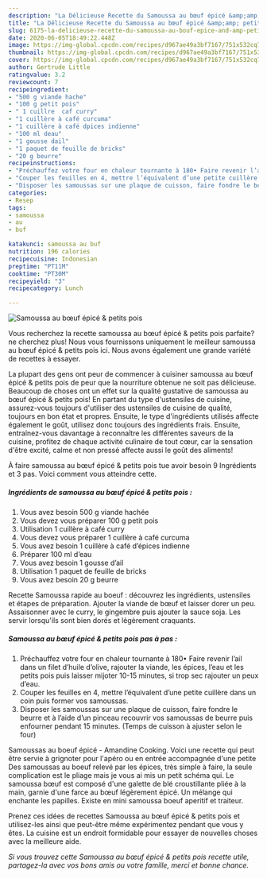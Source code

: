 ```yaml
---
description: "La Délicieuse Recette du Samoussa au bœuf épicé &amp;amp; petits pois"
title: "La Délicieuse Recette du Samoussa au bœuf épicé &amp;amp; petits pois"
slug: 6175-la-delicieuse-recette-du-samoussa-au-bouf-epice-and-amp-petits-pois
date: 2020-06-05T18:49:22.448Z
image: https://img-global.cpcdn.com/recipes/d967ae49a3bf7167/751x532cq70/samoussa-au-boeuf-epice-petits-pois-photo-principale-de-la-recette.jpg
thumbnail: https://img-global.cpcdn.com/recipes/d967ae49a3bf7167/751x532cq70/samoussa-au-boeuf-epice-petits-pois-photo-principale-de-la-recette.jpg
cover: https://img-global.cpcdn.com/recipes/d967ae49a3bf7167/751x532cq70/samoussa-au-boeuf-epice-petits-pois-photo-principale-de-la-recette.jpg
author: Gertrude Little
ratingvalue: 3.2
reviewcount: 7
recipeingredient:
- "500 g viande hache"
- "100 g petit pois"
- " 1 cuillre  caf curry"
- "1 cuillère à café curcuma"
- "1 cuillère à café dpices indienne"
- "100 ml deau"
- "1 gousse dail"
- "1 paquet de feuille de bricks"
- "20 g beurre"
recipeinstructions:
- "Préchauffez votre four en chaleur tournante à 180• Faire revenir l’ail dans un filet d’huile d’olive, rajouter la viande, les épices, l’eau et les petits pois puis laisser mijoter 10-15 minutes, si trop sec rajouter un peux d’eau."
- "Couper les feuilles en 4, mettre l’équivalent d’une petite cuillère dans un coin puis former vos samoussas."
- "Disposer les samoussas sur une plaque de cuisson, faire fondre le beurre et à l’aide d’un pinceau recouvrir vos samoussas de beurre puis enfourner pendant 15 minutes. (Temps de cuisson à ajuster selon le four)"
categories:
- Resep
tags:
- samoussa
- au
- buf

katakunci: samoussa au buf 
nutrition: 196 calories
recipecuisine: Indonesian
preptime: "PT11M"
cooktime: "PT30M"
recipeyield: "3"
recipecategory: Lunch

---
```



![Samoussa au bœuf épicé &amp; petits pois](https://img-global.cpcdn.com/recipes/d967ae49a3bf7167/751x532cq70/samoussa-au-boeuf-epice-petits-pois-photo-principale-de-la-recette.jpg)

Vous recherchez la recette samoussa au bœuf épicé &amp; petits pois parfaite? ne cherchez plus! Nous vous fournissons uniquement le meilleur samoussa au bœuf épicé &amp; petits pois ici. Nous avons également une grande variété de recettes à essayer.

La plupart des gens ont peur de commencer à cuisiner samoussa au bœuf épicé &amp; petits pois de peur que la nourriture obtenue ne soit pas délicieuse. Beaucoup de choses ont un effet sur la qualité gustative de samoussa au bœuf épicé &amp; petits pois! En partant du type d'ustensiles de cuisine, assurez-vous toujours d'utiliser des ustensiles de cuisine de qualité, toujours en bon état et propres. Ensuite, le type d'ingrédients utilisés affecte également le goût, utilisez donc toujours des ingrédients frais. Ensuite, entraînez-vous davantage à reconnaître les différentes saveurs de la cuisine, profitez de chaque activité culinaire de tout cœur, car la sensation d'être excité, calme et non pressé affecte aussi le goût des aliments!

<!--inarticleads1-->

À faire samoussa au bœuf épicé &amp; petits pois tue avoir besoin 9 Ingrédients et 3 pas. Voici comment vous atteindre cette.

##### Ingrédients de samoussa au bœuf épicé &amp; petits pois :

1. Vous avez besoin 500 g viande hachée
1. Vous devez vous préparer 100 g petit pois
1. Utilisation  1 cuillère à café curry
1. Vous devez vous préparer 1 cuillère à café curcuma
1. Vous avez besoin 1 cuillère à café d’épices indienne
1. Préparer 100 ml d’eau
1. Vous avez besoin 1 gousse d’ail
1. Utilisation 1 paquet de feuille de bricks
1. Vous avez besoin 20 g beurre


Recette Samoussa rapide au boeuf : découvrez les ingrédients, ustensiles et étapes de préparation. Ajouter la viande de bœuf et laisser dorer un peu. Assaisonner avec le curry, le gingembre puis ajouter la sauce soja. Les servir lorsqu&#39;ils sont bien dorés et légèrement craquants. 

<!--inarticleads2-->

##### Samoussa au bœuf épicé &amp; petits pois pas à pas :

1. Préchauffez votre four en chaleur tournante à 180• Faire revenir l’ail dans un filet d’huile d’olive, rajouter la viande, les épices, l’eau et les petits pois puis laisser mijoter 10-15 minutes, si trop sec rajouter un peux d’eau.
1. Couper les feuilles en 4, mettre l’équivalent d’une petite cuillère dans un coin puis former vos samoussas.
1. Disposer les samoussas sur une plaque de cuisson, faire fondre le beurre et à l’aide d’un pinceau recouvrir vos samoussas de beurre puis enfourner pendant 15 minutes. (Temps de cuisson à ajuster selon le four)


Samoussas au boeuf épicé - Amandine Cooking. Voici une recette qui peut être servie à grignoter pour l&#39;apéro ou en entrée accompagnée d&#39;une petite Des samoussas au boeuf relevé par les épices, très simple à faire, la seule complication est le pliage mais je vous ai mis un petit schéma qui. Le samoussa bœuf est composé d&#39;une galette de blé croustillante pliée à la main, garnie d&#39;une farce au bœuf légèrement épicé. Un mélange qui enchante les papilles. Existe en mini samoussa boeuf aperitif et traiteur. 

<!--inarticleads1-->

<p>
Prenez ces idées de recettes Samoussa au bœuf épicé &amp; petits pois et utilisez-les ainsi que peut-être même expérimentez pendant que vous y êtes. La cuisine est un endroit formidable pour essayer de nouvelles choses avec la meilleure aide.
</p>

<p>
<i>Si vous trouvez cette Samoussa au bœuf épicé &amp; petits pois recette utile, partagez-la avec vos bons amis ou votre famille, merci et bonne chance.</i>
</p>
